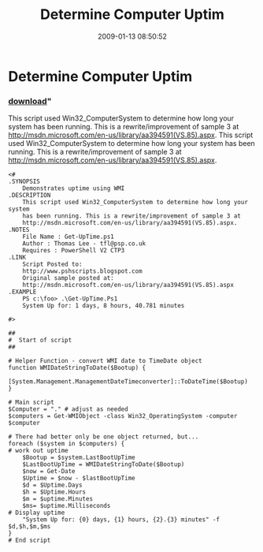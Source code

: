 ﻿---
pid:            802
parent:         0
children:       
poster:         Thomas Lee
title:          Determine Computer Uptim
date:           2009-01-13 08:50:52
format:         posh
---

# Determine Computer Uptim

### [download](802.ps1)"

This script used Win32_ComputerSystem to determine how long your system has been running. This is a rewrite/improvement of sample 3 at http://msdn.microsoft.com/en-us/library/aa394591(VS.85).aspx. This script used Win32_ComputerSystem to determine how long your system
    has been running. This is a rewrite/improvement of sample 3 at
    http://msdn.microsoft.com/en-us/library/aa394591(VS.85).aspx. 

```posh
<#
.SYNOPSIS
    Demonstrates uptime using WMI 
.DESCRIPTION
    This script used Win32_ComputerSystem to determine how long your system
    has been running. This is a rewrite/improvement of sample 3 at
    http://msdn.microsoft.com/en-us/library/aa394591(VS.85).aspx. 
.NOTES
    File Name : Get-UpTime.ps1
    Author : Thomas Lee - tfl@psp.co.uk
    Requires : PowerShell V2 CTP3
.LINK
    Script Posted to: 
    http://www.pshscripts.blogspot.com
    Original sample posted at:
    http://msdn.microsoft.com/en-us/library/aa394591(VS.85).aspx
.EXAMPLE
    PS c:\foo> .\Get-UpTime.Ps1
    System Up for: 1 days, 8 hours, 40.781 minutes

#>

##
#  Start of script
##

# Helper Function - convert WMI date to TimeDate object
function WMIDateStringToDate($Bootup) {
	[System.Management.ManagementDateTimeconverter]::ToDateTime($Bootup)
}

# Main script
$Computer = "." # adjust as needed
$computers = Get-WMIObject -class Win32_OperatingSystem -computer $computer

# There had better only be one object returned, but...
foreach ($system in $computers) {
# work out uptime
	$Bootup = $system.LastBootUpTime
	$LastBootUpTime = WMIDateStringToDate($Bootup)
	$now = Get-Date
	$Uptime = $now - $lastBootUpTime
	$d = $Uptime.Days
	$h = $Uptime.Hours
	$m = $uptime.Minutes
	$ms= $uptime.Milliseconds
# Display uptime
	"System Up for: {0} days, {1} hours, {2}.{3} minutes" -f $d,$h,$m,$ms
} 
# End script
```
